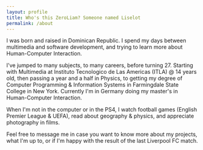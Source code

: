 ```yaml
---
layout: profile
title: Who's this ZeroLiam? Someone named Liselot
permalink: /about
---
```


I was born and raised in Dominican Republic. I spend my days between multimedia and software development, and trying to learn more about Human-Computer Interaction.

I've jumped to many subjects, to many careers, before turning 27. Starting with Multimedia at Instituto Tecnologico de Las Americas (ITLA) @ 14 years old, then passing a year and a half in Physics, to getting my degree of Computer Programming & Information Systems in Farmingdale State College in New York. Currently I'm in Germany doing my master's in Human-Computer Interaction.

When I'm not in the computer or in the PS4, I watch football games (English Premier League & UEFA), read about geography & physics, and appreciate photography in films.

Feel free to message me in case you want to know more about my projects, what I'm up to, or if I'm happy with the result of the last Liverpool FC match.
